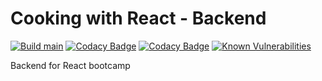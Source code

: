 # Cooking with React - Backend

[![Build main](https://github.com/koenighotze/cooking-with-react-backend/actions/workflows/build.yml/badge.svg)](https://github.com/koenighotze/cooking-with-react-backend/actions/workflows/build.yml)
[![Codacy Badge](https://app.codacy.com/project/badge/Grade/704a177a8638447a8dd19e9156509093)](https://www.codacy.com/gh/koenighotze/cooking-with-react-backend/dashboard?utm_source=github.com&amp;utm_medium=referral&amp;utm_content=koenighotze/cooking-with-react-backend&amp;utm_campaign=Badge_Grade)
[![Codacy Badge](https://app.codacy.com/project/badge/Coverage/704a177a8638447a8dd19e9156509093)](https://www.codacy.com/gh/koenighotze/cooking-with-react-backend/dashboard?utm_source=github.com&utm_medium=referral&utm_content=koenighotze/cooking-with-react-backend&utm_campaign=Badge_Coverage)
[![Known Vulnerabilities](https://snyk.io/test/github/koenighotze/cooking-with-react-backend/badge.svg)](https://snyk.io/test/github/koenighotze/cooking-with-react-backend)

Backend for React bootcamp

